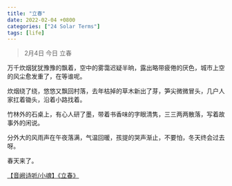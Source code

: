 ```yaml
---
title: "立春"
date: 2022-02-04 +0800
categories: ["24 Solar Terms"]
tags: [life]
---
```


> 2月4日 今日 立春

万千炊烟犹犹豫豫的飘着，空中的雾霭迟疑半晌，露出略带疲倦的厌色，城市上空的风尘愈发重了，在等谁呢。

炊烟绕了绕，悠悠又飘回村落，去年枯掉的草木新出了芽，笋尖微微冒头，几户人家扛着锄头，沿着小路找着。

竹林外的石桌上，有心人研了墨，带着书香味的字眼清隽，三三两两散落，写着故事外的闲说。

分外大的风雨声在午夜落满，气温回暖，孩提的哭声渐止，不要怕，冬天终会过去呀。

春天来了。

<a href="https://www.bilibili.com/video/av86606731/">【音阙诗听/小魂】《立春》</a>
